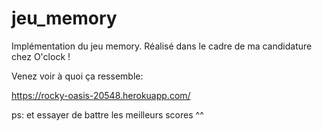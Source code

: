 # jeu_memory

Implémentation du jeu memory. Réalisé dans le cadre de ma candidature chez O'clock !

Venez voir à quoi ça ressemble:

https://rocky-oasis-20548.herokuapp.com/

ps: et essayer de battre les meilleurs scores ^^
